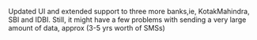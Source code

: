 Updated UI and extended support to three more banks,ie, KotakMahindra, SBI and IDBI.
Still, it might have a few problems with sending a very large amount of data, approx (3-5 yrs worth of SMSs)

